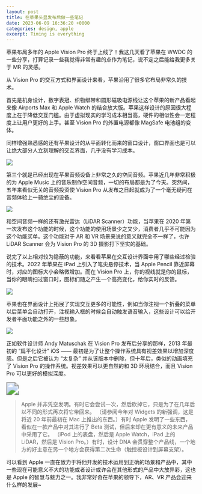 ```yaml
---
layout: post
title: 在苹果头显发布后做一些笔记
date: 2023-06-09 16:36:20 +0000
categories: design, apple
excerpt: Timing is everything
---
```


苹果布局多年的 Apple Vision Pro 终于上线了！我这几天看了苹果在 WWDC 的一些分享，打算记录一些我觉得非常有趣的点作为笔记，说不定之后能给我更多关于 MR 的灵感。

从 Vision Pro 的交互方式和界面设计来看，苹果沿用了很多它布局非常久的技术。

首先是机身设计，数字表冠、织物绑带和圆形磁吸电源线让这个苹果的新产品看起来像 Airports Max 和 Apple Watch 的结合放大版。苹果这样设计的原因很大程度上在于降低交互门槛。由于虚拟现实的学习成本相当高，硬件的相似性会一定程度上让用户更好的上手。甚至 Vision Pro 的外置电源都像 MagSafe 电池组的变体。

同样增强熟悉感的还有苹果设计的从平面转化而来的窗口设计，窗口界面也是可以让绝大部分人立刻理解的交互界面，几乎没有学习成本。

<img src="https://media.giphy.com/media/v1.Y2lkPTc5MGI3NjExNWZmNzI0NDEzNTIyYWQ2YzhhMzBiNTI3MGVhNTgyNjYzOGEyZmZjZiZlcD12MV9pbnRlcm5hbF9naWZzX2dpZklkJmN0PWc/O09xA6x3OWLLlL9Bf3/giphy.gif" style="zoom:108%;" />

第三个就是已经出现在苹果音频设备上非常之久的空间音频。苹果近几年非常积极的为 Apple Music 上的音乐制作空间音频，一切的布局都是为了今天。突然间，五年来看似无关的音频投资使 Vision Pro 从发布之日起就成为了一个毫无疑问在音频体验上一骑绝尘的设备。

![](https://s2.loli.net/2023/06/09/olzqDxCnif2mM8U.png)

和空间音频一样的还有激光雷达（LiDAR Scanner）功能，当苹果在 2020 年第一次发布这个功能的时候，这个功能的使用场景少之又少，消费者几乎不可能因为这个功能买单。这个功能对于 AR 和 VR 场景来说的意义就完全不一样了，也许 LiDAR Scanner 会为 Vision Pro 的 3D 摄影打下坚实的基础。

说完了以上相对较为隐蔽的功能，来看看苹果在交互设计界面中用了哪些经过检验的技术。2022 年苹果在 iPad 上引入了笔尖悬停技术，当 Apple Pencil 靠近屏幕时，对应的图标大小会略微增加。而在 Vision Pro 上，你的视线就是你的鼠标，当你的眼睛扫过窗口时，图标们随之产生一个高亮变化，给你实时的反馈。

<img src="https://media.giphy.com/media/v1.Y2lkPTc5MGI3NjExOWFhMjhiN2UxODZmNDFjZjM5NDczYjI4MDJmYTY5Yjk0NmI5NDFiNiZlcD12MV9pbnRlcm5hbF9naWZzX2dpZklkJmN0PWc/vQNNzfU36VJwfeh0qr/giphy.gif" style="zoom:108%;" />

苹果也在界面设计上拓展了实现交互更多的可能性，例如当你注视一个折叠的菜单以后菜单会自动打开，注视输入框的时候会自动触发语音输入，这些设计可以给开发者平面功能之外的一些想象。

<img src="https://media.giphy.com/media/v1.Y2lkPTc5MGI3NjExZTU4NmRmY2RjMTM1NzM4NDAyYjI4ZDE0MzU4NzM2OTc2MjYzMWMxZiZlcD12MV9pbnRlcm5hbF9naWZzX2dpZklkJmN0PWc/uSKqYDJGyaK4onsUwo/giphy.gif" style="zoom:108%;" />

正如软件设计师 Andy Matuschak 在 Vision Pro 发布后分享的那样，2013 年最初的 “扁平化设计” iOS —— 最初是为了让整个操作系统具有视差效果以增加深度感。但是之后它被认为 “太复杂” 并从该版本中删除，但十年后，类似的动画填充了 Vision Pro 的操作系统。视差效果可以更自然的和 3D 环境结合，而且 Vision Pro 可以更好的模拟深度。

<img src="https://s2.loli.net/2023/06/10/3uOM5cl9mQYNqis.png" style="zoom:215%;" />

> Apple 并非凭空发明。有时它会尝试一次，然后砍掉它，只是为了在几年后以不同的形式再次将它带回来。 （请参阅今年对 Widgets 的新强调，这是将近 20 年前最初在 Mac 上推出的东西。）有时 Apple 发明了一些东西，看似在一款产品中对其进行了 Beta 测试，但后来却在更有意义的未来产品中采用了它。 （iPod 上的表盘，然后是 Apple Watch，iPad 上的 LiDAR，然后是 Vision Pro。）有时，设计 DNA 会贯穿整个产品线，一个地方的好主意在另一个地方会获得第二次生命（触控板设计到屏幕支架）。

可以看到 Apple 一直在致力于将他开发的技术运用到正确的场景和产品中，其中一些现在可能意义不大的功能或者设计或许会在其他形式的产品中大放异彩，这也是 Apple 的智慧与魅力之一。我非常好奇在苹果的领导下，AR、VR 产品会迎来什么样的发展~